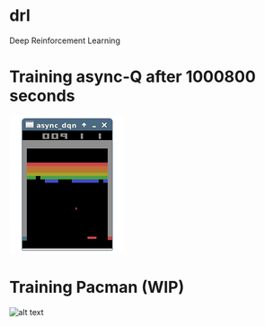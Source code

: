 # drl
Deep Reinforcement Learning


# Training async-Q after 1000800 seconds

![alt text](https://raw.githubusercontent.com/JoeZhao84/drl/master/breakout.gif)

# Training Pacman (WIP)
![alt text](https://raw.githubusercontent.com/JoeZhao84/drl/master/Pacman(1).gif)
